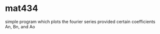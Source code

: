 mat434
======

simple program which plots the fourier series provided certain coefficients An, Bn, and Ao
